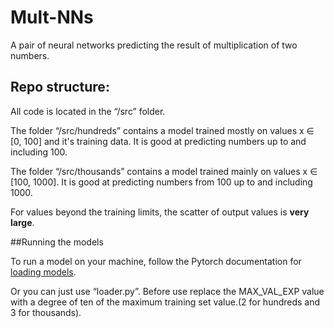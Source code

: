 # Mult-NNs
A pair of neural networks predicting the result of multiplication of two numbers.
## Repo structure:
All code is located in the “/src” folder.

The folder “/src/hundreds” contains a model trained mostly on values x ∈ [0, 100] and it's training data.  It is good at predicting numbers up to and including 100.

The folder “/src/thousands” contains a model trained mainly on values x ∈ [100, 1000].  It is good at predicting numbers from 100 up to and including 1000.

For values beyond the training limits, the scatter of output values is **very large**.

##Running the models

To run a model on your machine, follow the Pytorch documentation for [loading models](https://docs.pytorch.org/tutorials/beginner/saving_loading_models.html).

Or you can just use “loader.py”. Before use replace the MAX_VAL_EXP value with a degree of ten of the maximum training set value.(2 for hundreds and 3 for thousands).
